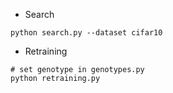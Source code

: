 - Search

```shell
python search.py --dataset cifar10
```

- Retraining

```shell
# set genotype in genotypes.py
python retraining.py 
```
